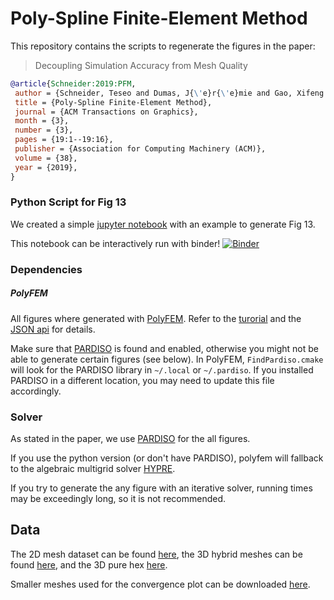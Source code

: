 # Poly-Spline Finite-Element Method

This repository contains the scripts to regenerate the figures in the paper:
> Decoupling Simulation Accuracy from Mesh Quality

```bibtex
@article{Schneider:2019:PFM,
 author = {Schneider, Teseo and Dumas, J{\'e}r{\'e}mie and Gao, Xifeng and Botsch, Mario and Panozzo, Daniele and Zorin, Denis},
 title = {Poly-Spline Finite-Element Method},
 journal = {ACM Transactions on Graphics},
 month = {3},
 number = {3},
 pages = {19:1--19:16},
 publisher = {Association for Computing Machinery (ACM)},
 volume = {38},
 year = {2019},
}
```



### Python Script for Fig 13

We created a simple [jupyter notebook](...) with an example to generate Fig 13.

This notebook can be interactively run with binder!
[![Binder](https://mybinder.org/badge_logo.svg)](https://mybinder.org/v2/gh/polyfem/Poly-Spline-Finite-Element-Method/master?filepath=Poly-Spline-Finite-Element-Method.ipynb)


### Dependencies

##### PolyFEM

All figures where generated with [PolyFEM](https://github.com/polyfem/polyfem). Refer to the [turorial](https://polyfem.github.io/tutorial/) and the [JSON api](https://polyfem.github.io/documentation/) for details.

Make sure that [PARDISO](https://www.pardiso-project.org/) is found and enabled, otherwise you might not be able to generate certain figures (see below). In PolyFEM, `FindPardiso.cmake` will look for the PARDISO library in `~/.local` or `~/.pardiso`. If you installed PARDISO in a different location, you may need to update this file accordingly.

### Solver

As stated in the paper, we use [PARDISO](https://www.pardiso-project.org/) for the all figures.

If you use the python version (or don't have PARDISO), polyfem will fallback to the algebraic multigrid solver [HYPRE](https://computing.llnl.gov/projects/hypre-scalable-linear-solvers-multigrid-methods).

If you try to generate the any figure with an iterative solver, running times may be exceedingly long, so it is not recommended.


## Data

The 2D mesh dataset can be found [here](https://drive.google.com/drive/folders/11KpI297PzSnArLTbZH_3UWjAytf020Ct?usp=sharing), the 3D hybrid meshes can be found [here](https://drive.google.com/drive/folders/14DmCBjiEQ-LeupLA1VOdbV87UP1lXsLA?usp=sharing), and the 3D pure hex [here](https://drive.google.com/drive/folders/1xLWq2fmsE8tc1lHkjTrftaHVMu0qEido?usp=sharing).

Smaller meshes used for the convergence plot can be downloaded [here](https://drive.google.com/drive/folders/1s23XhO5nKbTGMFm6D__lak5DMXSdAOpd?usp=sharing).